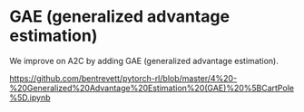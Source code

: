 

<!--
 * @version:
 * @Author:  StevenJokess https://github.com/StevenJokess
 * @Date: 2020-12-19 22:18:32
 * @LastEditors:  StevenJokess https://github.com/StevenJokess
 * @LastEditTime: 2020-12-19 22:18:59
 * @Description:
 * @TODO::
 * @Reference:
-->

# GAE (generalized advantage estimation)

We improve on A2C by adding GAE (generalized advantage estimation).

https://github.com/bentrevett/pytorch-rl/blob/master/4%20-%20Generalized%20Advantage%20Estimation%20(GAE)%20%5BCartPole%5D.ipynb

